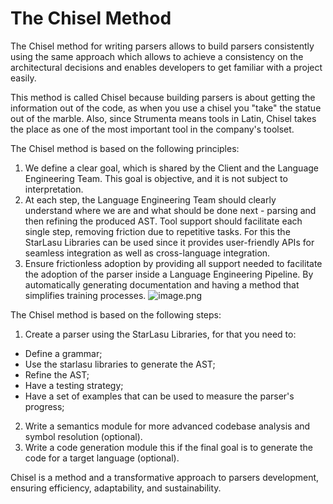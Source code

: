 # The Chisel Method

The Chisel method for writing parsers allows to build parsers consistently using the same approach which allows to achieve a consistency on the architectural decisions and enables developers to get familiar with a project easily.

This method is called Chisel because building parsers is about getting the information out of the code, as when you use a chisel you "take" the statue out of the marble. Also, since Strumenta means tools in Latin, Chisel takes the place as one of the most important tool in the company's toolset.

The Chisel method is based on the following principles:
1. We define a clear goal, which is shared by the Client and the Language Engineering Team. This goal is objective, and it is not subject to interpretation.
2. At each step, the Language Engineering Team should clearly understand where we are and what should be done next - parsing and then refining the produced AST. Tool support should facilitate each single step, removing friction due to repetitive tasks. For this the StarLasu Libraries can be used since it provides user-friendly APIs for seamless integration as well as cross-language integration.
3. Ensure frictionless adoption by providing all support needed to facilitate the adoption of the parser inside a Language Engineering Pipeline. By automatically generating documentation and having a method that simplifies training processes.
![image.png](chiselMethod.png)

The Chisel method is based on the following steps:

1. Create a parser using the StarLasu Libraries, for that you need to:
  - Define a grammar;
  - Use the starlasu libraries to generate the AST;
  - Refine the AST;
  - Have a testing strategy;
  - Have a set of examples that can be used to measure the parser's progress;
2. Write a semantics module for more advanced codebase analysis and symbol resolution (optional).
3. Write a code generation module this if the final goal is to generate the code for a target language (optional).

Chisel is a method and a transformative approach to parsers development, ensuring efficiency, adaptability, and sustainability. 
